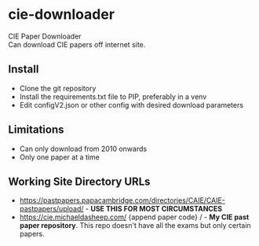 # cie-downloader
CIE Paper Downloader
<br>Can download CIE papers off internet site.

## Install
* Clone the git repository
* Install the requirements.txt file to PIP, preferably in a venv
* Edit configV2.json or other config with desired download parameters

## Limitations
* Can only download from 2010 onwards
* Only one paper at a time

## Working Site Directory URLs
* https://pastpapers.papacambridge.com/directories/CAIE/CAIE-pastpapers/upload/ - <b>USE THIS FOR MOST CIRCUMSTANCES</b>
* https://cie.michaeldasheep.com/ {append paper code} / - <b>My CIE past paper repository</b>. This repo doesn't have all the exams but only certain papers. 